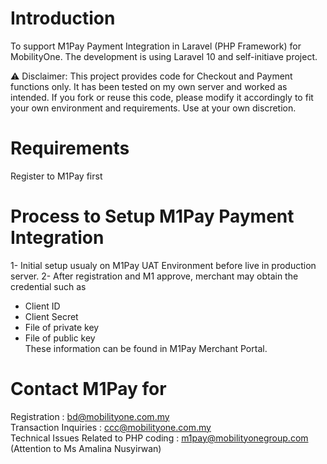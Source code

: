 # Introduction

To support M1Pay Payment Integration in Laravel (PHP Framework) for MobilityOne.
The development is using Laravel 10 and self-initiave project.

⚠️ Disclaimer: This project provides code for Checkout and Payment functions only. It has been tested on my own server and worked as intended. If you fork or reuse this code, please modify it accordingly to fit your own environment and requirements. Use at your own discretion.

# Requirements
Register to M1Pay first  

# Process to Setup M1Pay Payment Integration
1- Initial setup usualy on M1Pay UAT Environment before live in production server.
2- After registration and M1 approve, merchant may obtain the credential such as  
   - Client ID  
   - Client Secret  
   - File of private key  
   - File of public key  
   These information can be found in M1Pay Merchant Portal.

# Contact M1Pay for
Registration : bd@mobilityone.com.my  
Transaction Inquiries : ccc@mobilityone.com.my  
Technical Issues Related to PHP coding : m1pay@mobilityonegroup.com (Attention to Ms Amalina Nusyirwan)



